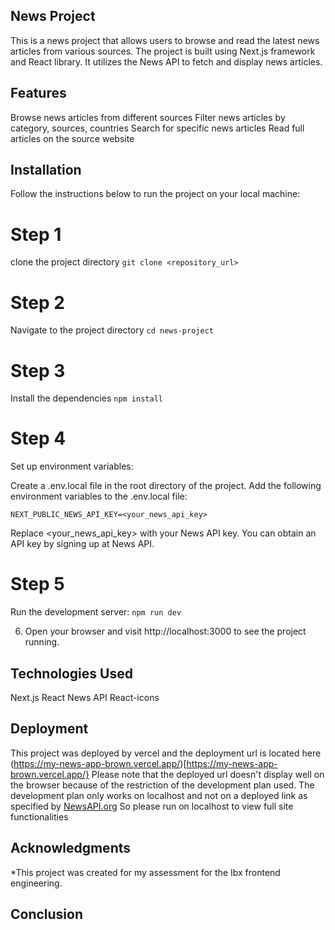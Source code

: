 ## News Project
This is a news project that allows users to browse and read the latest news articles from various sources. The project is built using Next.js framework and React library. It utilizes the News API to fetch and display news articles.

## Features
Browse news articles from different sources
Filter news articles by category, sources, countries
Search for specific news articles
Read full articles on the source website

## Installation
Follow the instructions below to run the project on your local machine:

# Step 1
clone the project directory
```git clone <repository_url>```

# Step 2
Navigate to the project directory
```cd news-project```

# Step 3
Install the dependencies
```npm install```

# Step 4
Set up environment variables:

Create a .env.local file in the root directory of the project.
Add the following environment variables to the .env.local file:

```NEXT_PUBLIC_NEWS_API_KEY=<your_news_api_key>```

Replace <your_news_api_key> with your News API key. You can obtain an API key by signing up at News API.

# Step 5
Run the development server:
```npm run dev```

6. Open your browser and visit http://localhost:3000 to see the project running.


## Technologies Used
Next.js
React
News API
React-icons

## Deployment
This project was deployed by vercel and the deployment url is located here (https://my-news-app-brown.vercel.app/)[https://my-news-app-brown.vercel.app/}
Please note that the deployed url doesn't display well on the browser because of the restriction of the development plan used. The development plan only works on localhost and not on a deployed link as specified by [NewsAPI.org](newsapi.org)
So please run on localhost to view full site functionalities
## Acknowledgments
*This project was created for my assessment for the Ibx frontend engineering.

## Conclusion
